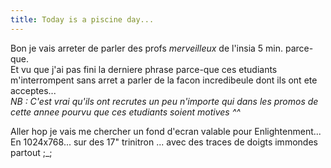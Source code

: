 ```yaml
---
title: Today is a piscine day...
---
```


Bon je vais arreter de parler des profs _merveilleux_ de l'insia 5 min. parce-
que.  
Et vu que j'ai pas fini la derniere phrase parce-que ces etudiants
m'interrompent sans arret a parler de la facon incredibeule dont ils ont ete
acceptes...  
_NB : C'est vrai qu'ils ont recrutes un peu n'importe qui dans les promos de
cette annee pourvu que ces etudiants soient motives ^^_

Aller hop je vais me chercher un fond d'ecran valable pour Enlightenment... En
1024x768... sur des 17" trinitron ... avec des traces de doigts immondes
partout ;_;

